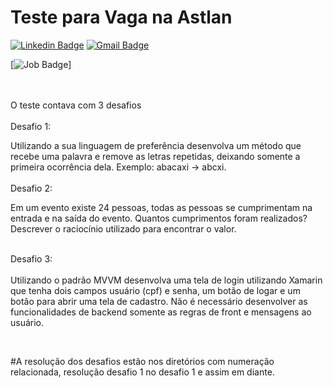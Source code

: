 # Teste para Vaga na Astlan
[![Linkedin Badge](https://img.shields.io/badge/-Jonathan%20Guida-6633cc?style=flat-square&logo=Linkedin&logoColor=white&link=https://www.linkedin.com/in/jonathan-guida-788a96165/)](https://www.linkedin.com/in/jonathan-guida-788a96165/) 
[![Gmail Badge](https://img.shields.io/badge/-jonathan.guida.oli@gmail.com-6633cc?style=flat-square&logo=Gmail&logoColor=white&link=mailto:jonathan.guida.oli@gmail.com)](mailto:jonathan.guida.oli@gmail.com)

[![Job Badge](https://img.shields.io/badge/xamarin-xamarin__forms-blueviolet)]

<br /><br />
O teste contava com 3 desafios<br />
<br />
Desafio 1: <br />

Utilizando a sua linguagem de preferência desenvolva um método que recebe uma
palavra e remove as letras repetidas, deixando somente a primeira ocorrência
dela. Exemplo: abacaxi -> abcxi.
<br />
<br />
Desafio 2: <br />

Em um evento existe 24 pessoas, todas as pessoas se cumprimentam na entrada e
na saída do evento. Quantos cumprimentos foram realizados? Descrever o
raciocínio utilizado para encontrar o valor. <br /><br />

Desafio 3:<br /><br />
Utilizando o padrão MVVM desenvolva uma tela de login utilizando Xamarin que
tenha dois campos usuário (cpf) e senha, um botão de logar e um botão para abrir
uma tela de cadastro. Não é necessário desenvolver as funcionalidades de
backend somente as regras de front e mensagens ao usuário.

<br />

#A resolução dos desafios estão nos diretórios com numeração relacionada, resolução desafio 1 no desafio 1 e assim em diante.
